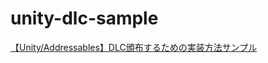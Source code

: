 # unity-dlc-sample

[【Unity/Addressables】DLC頒布するための実装方法サンプル](https://zenn.dev/tigrig/articles/dfca34b4d307b9)
